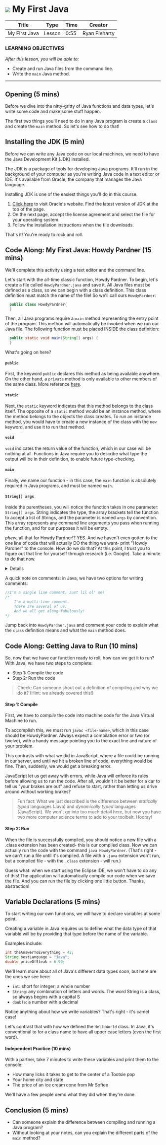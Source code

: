 # ![](https://ga-dash.s3.amazonaws.com/production/assets/logo-9f88ae6c9c3871690e33280fcf557f33.png) My First Java

| Title | Type | Time | Creator |
| ----- | ---- | -- | ----- |
| My First Java | Lesson | 0:55 | Ryan Fleharty |

### LEARNING OBJECTIVES

*After this lesson, you will be able to:*
- Create and run Java files from the command line.
- Write the `main` Java method.

---

## Opening (5 mins)

Before we dive into the nitty-gritty of Java functions and data types, let's write some code and make some stuff happen.

The first two things you'll need to do in any Java program is create a `class` and create the `main` method. So let's see how to do that!

## Installing the JDK (5 min)

Before we can write any Java code on our local machines, we need to have the Java Development Kit (JDK) installed.

The JDK is a package of tools for developing Java programs. It'll run in the background of your computer as you're writing Java code in a text editor or IDE. It's available from Oracle, the company that manages the Java language.

Installing JDK is one of the easiest things you'll do in this course. 
1. [Click here](https://www.oracle.com/technetwork/java/javase/downloads/index.html) to visit Oracle's website. Find the latest version of JDK at the top of the page.
1. On the next page, accept the license agreement and select the file for your operating system.
1. Follow the installation instructions when the file downloads.

That's it! You're ready to rock and roll.

## Code Along: My First Java: Howdy Pardner (15 mins)

We'll complete this activity using a text editor and the command line.

Let's start with the all-time classic function, Howdy Pardner. To begin, let's create a file called `HowdyPardner.java` and save it. All Java files must be defined as a class, so we can begin with a class definition. This class definition must match the name of the file! So we'll call ours `HowdyPardner`:

```java
  public class HowdyPardner{
  }
```

<!-- Instructor Note: Consider writing this + the main method signature on the board, so you can underline and point to things (modifiers, parameters) as you go through the following.-->

Then, all Java programs require a `main` method representing the entry point of the program. This method will automatically be invoked when we run our Java file. The following function must be placed INSIDE the class definition: 

```java
  public static void main(String[] args) {
  }
```

What's going on here? 

#### `public`

First, the keyword `public` declares this method as being available anywhere. On the other hand, a `private` method is only available to other members of the same class.  More reference [here](https://docs.oracle.com/javase/tutorial/java/javaOO/accesscontrol.html).

#### `static`

Next, the `static` keyword indicates that this method belongs to the class itself. The opposite of a `static` method would be an instance method, where the method belongs to the objects the class creates. To run an instance method, you would have to create a new instance of the class with the `new` keyword, and use it to run that method.

#### `void`

`void` indicates the return value of the function, which in our case will be nothing at all. Functions in Java require you to describe what type the output will be in their definition, to enable future type-checking.

#### `main`

Finally, we name our function - in this case, the `main` function is absolutely required in Java programs, and must be named `main`.

#### `String[] args`

Inside the parentheses, you will notice the function takes in one parameter: `String[] args`. String indicates the type, the array brackets tell the function to accept a list of Strings, and the parameter is named `args` by convention. This array represents any command line arguments you pass when running the function, and for our purposes it will be empty.

*phew*, all that for Howdy Pardner!? YES. And we haven't even gotten to the one line of code that will actually DO the thing we want- print "Howdy Pardner" to the console. How do we do that? At this point, I trust you to figure out that line for yourself through research (i.e. Google). Take a minute to do that now.

<details>

	<summary>And the answer is...</summary>

```java
	public class HowdyPardner {
		public static void main(String[] args) {
			System.out.println("Howdy, Pardner!");
  		}
 	}
```

</details>


A quick note on comments: in Java, we have two options for writing comments:

```java
//I'm a single line comment. Just lil ol' me!
/*
	I'm a multi-line comment.
	There are several of us.
	And we all get along fabulously!
*/
```

Jump back into `HowdyPardner.java` and comment your code to explain what the `class` definition means and what the `main` method does.


## Code Along: Getting Java to Run (10 mins)

So, now that we have our function ready to roll, how can we get it to run? With Java, we have two steps to complete:
- Step 1: Compile the code
- Step 2: Run the code

> Check: Can someone shout out a definition of compiling and why we do it? (Hint: we already covered this!)

#### Step 1: Compile

First, we have to <i>compile</i> the code into machine code for the Java Virtual Machine to run. 

To accomplish this, we must run `javac <file-name>`, which in this case should be HowdyPardner. Always expect a compilation error or two (or twelve), with a handy message pointing you to the exact line and nature of your problem. 

This contrasts with what we did in JavaScript, where a file could be running in our server, and until we hit a broken line of code, everything would be fine. Then, suddenly, we would get a breaking error. 

JavaScript let us get away with errors, while Java will enforce its rules before allowing us to run the code. After all, wouldn't it be better for a car to tell us "your brakes are out" and refuse to start, rather than letting us drive around without working brakes?

> Fun fact: What we just described is the difference between *statically typed* languages (Java) and *dynamically typed* languages (JavaScript). We won't go into too much detail here, but now you have two more computer science terms to add to your toolbelt. Hooray!

#### Step 2: Run

When the file is successfully compiled, you should notice a new file with a .class extension has been created- this is our compiled class. Now we can actually run the code with the command `java HowdyPardner`. (That's right - we can't run a file until it's compiled. A file with a `.java` extension won't run, but a compiled file - with the `.class` extension - will run.)

Guess what: when we start using the Eclipse IDE, we won't have to do any of this! The application will automatically compile our code when we save the file. And you can run the file by clicking one little button. Thanks, abstraction!

## Variable Declarations (5 mins)

To start writing our own functions, we will have to declare variables at some point. 

Creating a variable in Java requires us to define what the data type of that variable will be by providing that type before the name of the variable. 

Examples include:

```java
int theAnswerToEverything = 42;
String bestLanguage = "Java";
double priceOfSteak = 6.99;
```

We'll learn more about all of Java's different data types soon, but here are the ones we see here:
- `int`: short for integer; a whole number
- `String`: any combination of letters and words. The word String is a class, so always begins with a capital S
- `double`: a number with a decimal

Notice anything about how we write variables? That's right - it's camel case!

Let's contrast that with how we defined the `HelloWorld` class. In Java, it's conventional to for a class name to have all upper case letters (even the first word).

#### Independent Practice (10 mins)

With a partner, take 7 minutes to write these variables and print them to the console:
- How many licks it takes to get to the center of a Tootsie pop
- Your home city and state
- The price of an ice cream cone from Mr Softee

We'll have a few people demo what they did when they're done.

## Conclusion (5 mins)

- Can someone explain the difference between compiling and running a Java program?
- Without looking at your notes, can you explain the different parts of the `main` method?

